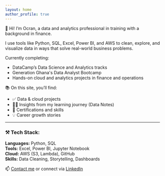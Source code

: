 ```yaml
---
layout: home
author_profile: true
---
```


👋 Hi! I’m Ocran, a data and analytics professional in training with a background in finance.

I use tools like Python, SQL, Excel, Power BI, and AWS to clean, explore, and visualize data in ways that solve real-world business problems.

Currently completing:
- DataCamp’s Data Science and Analytics tracks  
- Generation Ghana's Data Analyst Bootcamp  
- Hands-on cloud and analytics projects in finance and operations

📚 On this site, you’ll find:
- ✅ Data & cloud projects  
- ✍🏽 Insights from my learning journey (Data Notes)  
- 📜 Certifications and skills  
- 💡 Career growth stories

---

### ⚒️ Tech Stack:
**Languages:** Python, SQL  
**Tools:** Excel, Power BI, Jupyter Notebook  
**Cloud:** AWS (S3, Lambda), GitHub  
**Skills:** Data Cleaning, Storytelling, Dashboards

📫 [Contact me](mailto:mrocran1@gmail.com) or connect via [LinkedIn](https://linkedin.com/in/emmanuel-ocran)
